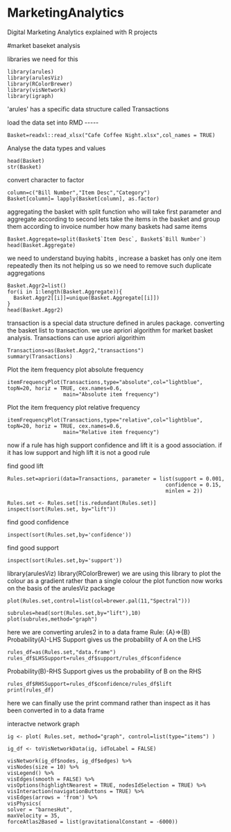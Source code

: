 # MarketingAnalytics
Digital Marketing Analytics explained with R projects 

#market baseket analysis 

libraries we need for this 
```{r}
library(arules)
library(arulesViz)
library(RColorBrewer)
library(visNetwork)
library(igraph)
```
'arules' has a specific data structure called Transactions

load the data set into RMD  -----
```{r}
Basket=readxl::read_xlsx("Cafe Coffee Night.xlsx",col_names = TRUE)
```
Analyse the data types and values 
```{r}
head(Basket)
str(Basket)
```
convert character to factor 
```{r}
column=c("Bill Number","Item Desc","Category")
Basket[column]= lapply(Basket[column], as.factor)
```

aggregating the basket with split function who will take first parameter and aggregate according to second 
lets take the items in the basket and group them according to invoice number 
how many baskets had same items

```{r}
Basket.Aggregate=split(Basket$`Item Desc`, Basket$`Bill Number`)
head(Basket.Aggregate)
```

we need to understand buying habits , increase a basket has only one item repeatedly then its not helping us 
so we need to remove such duplicate aggregations 

```{r}
Basket.Aggr2=list()
for(i in 1:length(Basket.Aggregate)){
  Basket.Aggr2[[i]]=unique(Basket.Aggregate[[i]])
}
head(Basket.Aggr2)
```
transaction is a special data structure defined in arules package. converting the basket list to transaction. 
we use apriori algorithm for market basket analysis. Transactions can use apriori algorithim  

```{r}
Transactions=as(Basket.Aggr2,"transactions")
summary(Transactions)
```
Plot the item frequency plot absolute frequency 
```{r}
itemFrequencyPlot(Transactions,type="absolute",col="lightblue", topN=20, horiz = TRUE, cex.names=0.6,
                  main="Absolute item frequency")
```
Plot the item frequency plot relative frequency 
```{r}
itemFrequencyPlot(Transactions,type="relative",col="lightblue", topN=20, horiz = TRUE, cex.names=0.6,
                  main="Relative item frequency")
```
now if a rule has high support confidence and lift it is a good association.
if it has low support and high lift it is not a good rule 

find good lift
```{r}
Rules.set=apriori(data=Transactions, parameter = list(support = 0.001, 
                                                   confidence = 0.15,
                                                   minlen = 2))

Rules.set <- Rules.set[!is.redundant(Rules.set)]
inspect(sort(Rules.set, by="lift"))
```
find good confidence 
```{r}
inspect(sort(Rules.set,by='confidence'))
```
find good support
```{r}
inspect(sort(Rules.set,by='support'))
```
library(arulesViz)
library(RColorBrewer)
we are using this library to plot the colour as a gradient rather than a single colour
the plot function now works on the basis of the arulesViz package

```{r}
plot(Rules.set,control=list(col=brewer.pal(11,"Spectral")))
```
```{r}
subrules=head(sort(Rules.set,by="lift"),10)
plot(subrules,method="graph")
```
here we are converting arules2 in to a data frame
Rule: {A}=>{B}
Probability(A)-LHS Support
gives us the probability of A on the LHS
```{r}
rules_df=as(Rules.set,"data.frame")
rules_df$LHSSupport=rules_df$support/rules_df$confidence
```
Probability(B)-RHS Support
gives us the probability of B on the RHS
```{r}
rules_df$RHSSupport=rules_df$confidence/rules_df$lift
print(rules_df)
```
here we can finally use the print command rather than inspect as it has been converted in to a data frame

interactve network graph
```{r}
ig <- plot( Rules.set, method="graph", control=list(type="items") )

ig_df <- toVisNetworkData(ig, idToLabel = FALSE)

visNetwork(ig_df$nodes, ig_df$edges) %>%
visNodes(size = 10) %>%
visLegend() %>%
visEdges(smooth = FALSE) %>%
visOptions(highlightNearest = TRUE, nodesIdSelection = TRUE) %>%
visInteraction(navigationButtons = TRUE) %>%
visEdges(arrows = 'from') %>%
visPhysics(
solver = "barnesHut",
maxVelocity = 35,
forceAtlas2Based = list(gravitationalConstant = -6000))
```



